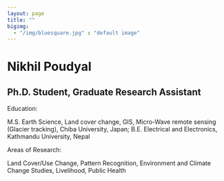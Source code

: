 ```yaml
---
layout: page
title: ""
bigimg: 
  - "/img/bluesquare.jpg" : "default image"
---
```


# Nikhil Poudyal
## Ph.D. Student, Graduate Research Assistant

Education: 

M.S. Earth Science, Land cover change, GIS, Micro-Wave remote sensing (Glacier tracking), Chiba University, Japan; B.E. Electrical and Electronics, Kathmandu University, Nepal

Areas of Research: 

Land Cover/Use Change, Pattern Recognition, Environment and Climate Change Studies, Livelihood, Public Health
